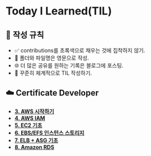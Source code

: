 # Today I Learned(TIL)

## 📜 작성 규칙
- ✅ contributions를 초록색으로 채우는 것에 집착하지 않기.
- 📂 폴더와 파일명은 영문으로 작성.
- 🌐 더 많은 공유를 원하는 기록은 블로그에 포스팅.
- 📅 꾸준히 체계적으로 TIL 작성하기. 

## ☁️ Certificate Developer

 - [**3. AWS 시작하기**](AWS-Associate_3.md)
 - [**4. AWS IAM**](AWS-Associate_4.md)
 - [**5. EC2 기초**](AWS-Associate_5.md)
 - [**6. EBS/EFS 인스턴스 스토리지**](AWS-Associate_6.md)
 - [**7. ELB + ASG 기초**](AWS-Associate_7.md)
 - [**8. Amazon RDS**](AWS-Associate_8.md)
